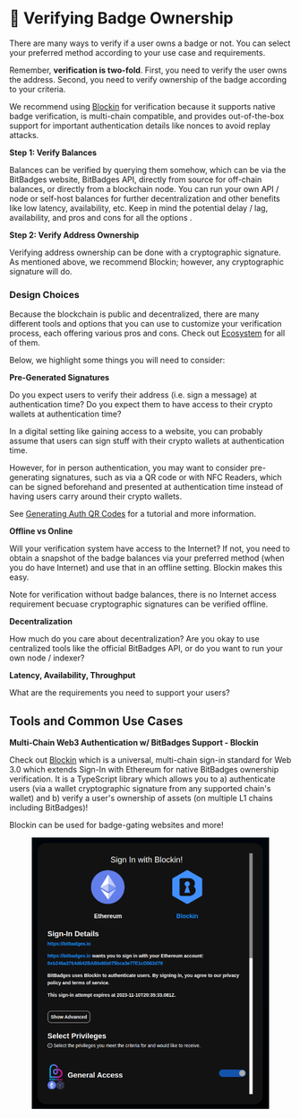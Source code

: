 # 🔏 Verifying Badge Ownership

There are many ways to verify if a user owns a badge or not. You can select your preferred method according to your use case and requirements.

Remember, **verification is two-fold**. First, you need to verify the user owns the address.  Second, you need to verify ownership of the badge according to your criteria.

We recommend using [Blockin](http://127.0.0.1:5000/o/7VSYQvtb1QtdWFsEGoUn/s/AwjdYgEsUkK9cCca5DiU/) for verification because it supports native badge verification, is multi-chain compatible, and provides out-of-the-box support for important authentication details like nonces to avoid replay attacks.

**Step 1: Verify Balances**

Balances can be verified by querying them somehow, which can be via the BitBadges website, BitBadges API, directly from source for off-chain balances, or directly from a blockchain node. You can run your own API / node or self-host balances for further decentralization and other benefits like low latency, availability, etc. Keep in mind the potential delay / lag, availability, and pros and cons for all the options .

**Step 2: Verify Address Ownership**

Verifying address ownership can be done with a cryptographic signature. As mentioned above, we recommend Blockin; however, any cryptographic signature will do.

### Design Choices

Because the blockchain is public and decentralized, there are many different tools and options that you can use to customize your verification process, each offering various pros and cons. Check out [Ecosystem](../overview/ecosystem.md) for all of them.





Below, we highlight some things you will need to consider:

**Pre-Generated Signatures**

Do you expect users to verify their address (i.e. sign a message) at authentication time? Do you expect them to have access to their crypto wallets at authentication time?

In a digital setting like gaining access to a website, you can probably assume that users can sign stuff with their crypto wallets at authentication time.

However, for in person authentication, you may want to consider pre-generating signatures, such as via a QR code or with NFC Readers, which can be signed beforehand and presented at authentication time instead of having users carry around their crypto wallets.

See [Generating Auth QR Codes](generating-auth-qr-codes.md) for a tutorial and more information.

**Offline vs Online**

Will your verification system have access to the Internet? If not, you need to obtain a snapshot of the badge balances via your preferred method (when you do have Internet) and use that in an offline setting. Blockin makes this easy.

Note for verification without badge balances, there is no Internet access requirement becuase cryptographic signatures can be verified offline.

**Decentralization**

How much do you care about decentralization? Are you okay to use centralized tools like the official BitBadges API, or do you want to run your own node / indexer?

**Latency, Availability, Throughput**

What are the requirements you need to support your users?



## Tools and Common Use Cases

**Multi-Chain Web3 Authentication w/ BitBadges Support - Blockin**

Check out [Blockin](https://blockin-quickstart.vercel.app) which is a universal, multi-chain sign-in standard for Web 3.0 which extends Sign-In with Ethereum for native BitBadges ownership verification. It is a TypeScript library which allows you to a) authenticate users (via a wallet cryptographic signature from any supported chain's wallet) and b) verify a user's ownership of assets (on multiple L1 chains including BitBadges)!

Blockin can be used for badge-gating websites and more!

<figure><img src="../.gitbook/assets/image (10).png" alt=""><figcaption></figcaption></figure>
